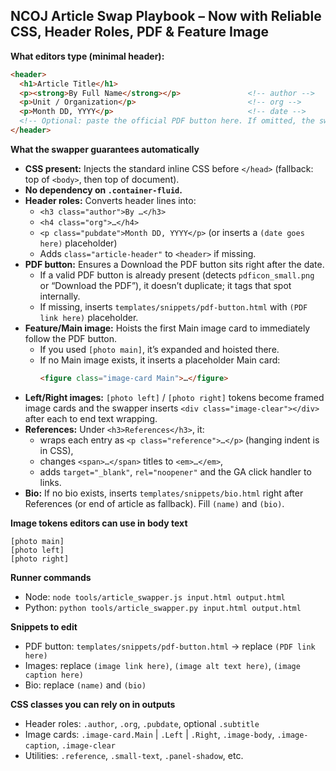 ## NCOJ Article Swap Playbook – Now with Reliable CSS, Header Roles, PDF & Feature Image

**What editors type (minimal header):**
```html
<header>
  <h1>Article Title</h1>
  <p><strong>By Full Name</strong></p>               <!-- author -->
  <p>Unit / Organization</p>                         <!-- org -->
  <p>Month DD, YYYY</p>                              <!-- date -->
  <!-- Optional: paste the official PDF button here. If omitted, the swapper inserts a template. -->
</header>
```

**What the swapper guarantees automatically**
- **CSS present:** Injects the standard inline CSS before `</head>` (fallback: top of `<body>`, then top of document).
- **No dependency on `.container-fluid`.**
- **Header roles:** Converts header lines into:
  - `<h3 class="author">By …</h3>`
  - `<h4 class="org">…</h4>`
  - `<p class="pubdate">Month DD, YYYY</p>` (or inserts a `(date goes here)` placeholder)
  - Adds `class="article-header"` to `<header>` if missing.
- **PDF button:** Ensures a Download the PDF button sits right after the date.
  - If a valid PDF button is already present (detects `pdficon_small.png` or “Download the PDF”), it doesn’t duplicate; it tags that spot internally.
  - If missing, inserts `templates/snippets/pdf-button.html` with `(PDF link here)` placeholder.
- **Feature/Main image:** Hoists the first Main image card to immediately follow the PDF button.
  - If you used `[photo main]`, it’s expanded and hoisted there.
  - If no Main image exists, it inserts a placeholder Main card:
    ```html
    <figure class="image-card Main">…</figure>
    ```
- **Left/Right images:** `[photo left]` / `[photo right]` tokens become framed image cards and the swapper inserts `<div class="image-clear"></div>` after each to end text wrapping.
- **References:** Under `<h3>References</h3>`, it:
  - wraps each entry as `<p class="reference">…</p>` (hanging indent is in CSS),
  - changes `<span>…</span>` titles to `<em>…</em>`,
  - adds `target="_blank"`, `rel="noopener"` and the GA click handler to links.
- **Bio:** If no bio exists, inserts `templates/snippets/bio.html` right after References (or end of article as fallback). Fill `(name)` and `(bio)`.

**Image tokens editors can use in body text**
```text
[photo main]
[photo left]
[photo right]
```

**Runner commands**
- Node: `node tools/article_swapper.js input.html output.html`
- Python: `python tools/article_swapper.py input.html output.html`

**Snippets to edit**
- PDF button: `templates/snippets/pdf-button.html` → replace `(PDF link here)`
- Images: replace `(image link here)`, `(image alt text here)`, `(image caption here)`
- Bio: replace `(name)` and `(bio)`

**CSS classes you can rely on in outputs**
- Header roles: `.author`, `.org`, `.pubdate`, optional `.subtitle`
- Image cards: `.image-card.Main` | `.Left` | `.Right`, `.image-body`, `.image-caption`, `.image-clear`
- Utilities: `.reference`, `.small-text`, `.panel-shadow`, etc.
